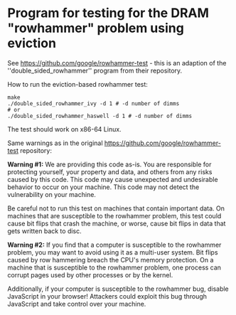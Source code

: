 
# Program for testing for the DRAM "rowhammer" problem using eviction

See https://github.com/google/rowhammer-test - this is an adaption of the ''double_sided_rowhammer'' program from their repository.

How to run the eviction-based rowhammer test:

```
make
./double_sided_rowhammer_ivy -d 1 # -d number of dimms
# or
./double_sided_rowhammer_haswell -d 1 # -d number of dimms
```

The test should work on x86-64 Linux.

Same warnings as in the original https://github.com/google/rowhammer-test repository:

**Warning #1:** We are providing this code as-is.  You are responsible
for protecting yourself, your property and data, and others from any
risks caused by this code.  This code may cause unexpected and
undesirable behavior to occur on your machine.  This code may not
detect the vulnerability on your machine.

Be careful not to run this test on machines that contain important
data.  On machines that are susceptible to the rowhammer problem, this
test could cause bit flips that crash the machine, or worse, cause bit
flips in data that gets written back to disc.

**Warning #2:** If you find that a computer is susceptible to the
rowhammer problem, you may want to avoid using it as a multi-user
system.  Bit flips caused by row hammering breach the CPU's memory
protection.  On a machine that is susceptible to the rowhammer
problem, one process can corrupt pages used by other processes or by
the kernel.

Additionally, if your computer is susceptible to the rowhammer bug,
disable JavaScript in your browser! Attackers could exploit this bug
through JavaScript and take control over your machine.

